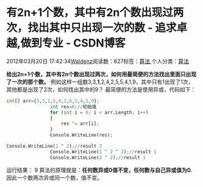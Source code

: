 
# 有2n+1个数，其中有2n个数出现过两次，找出其中只出现一次的数 - 追求卓越,做到专业 - CSDN博客


2012年03月20日 17:42:34[Waldenz](https://me.csdn.net/enter89)阅读数：627标签：[算法																](https://so.csdn.net/so/search/s.do?q=算法&t=blog)个人分类：[算法																](https://blog.csdn.net/enter89/article/category/1104305)


**给出2n+1个数，其中有2n个数出现过两次，如何用最简便的方法找出里面只出现了一次的那个数。**
例如这样一组数3,3,**1**,2,4,2,5,5,4,1,9，其中只有1出现了1次，其他都是出现了2次，如何找出其中的9？
最简便的方法是使用异或，代码如下：

```python
int[] arr={3,3,1,2,4,2,5,5,4,1,9};  
                int res=0;//初始值   
                for (int i = 0; i < arr.Length; i++)
                {
                    res ^= arr[i];
                }
                Console.WriteLine(res);
```
```python
Console.WriteLine(1 ^ 2);//result 3
                Console.WriteLine(1 ^ 2 ^ 2);//result 1
                Console.WriteLine(3 ^ 2);//result 1
```

运行结果：
9
算法的原理就是：**任何数异或0值不变，任何数与自己异或值为0.**
因此一个数两次异或同一个数，值不变。

